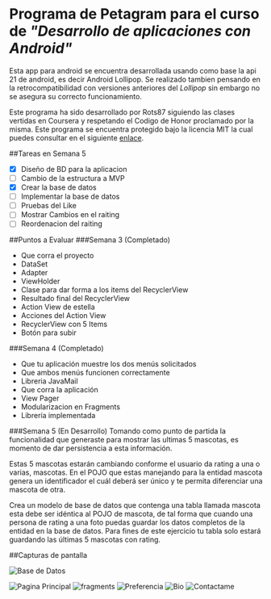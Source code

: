 # Programa de Petagram para el curso de *"Desarrollo de aplicaciones con Android"*


Esta app para android se encuentra desarrollada usando como base la api 21 de android, es decir Android Lollipop. Se realizado tambien pensando en la retrocompatibilidad con versiones anteriores del *Lollipop* sin embargo no se asegura su correcto funcionamiento.

Este programa ha sido desarrollado por Rots87 siguiendo las clases vertidas en Coursera y respetando el Codigo de Honor proclamado por la misma. Este programa se encuentra protegido bajo la licencia MIT la cual puedes consultar en el siguiente [enlace](https://opensource.org/licenses/MIT "Licencia MIT").

##Tareas en Semana 5
- [x] Diseño de BD para la aplicacion
- [ ] Cambio de la estructura a MVP
- [x] Crear la base de datos
- [ ] Implementar la base de datos
- [ ] Pruebas del Like
- [ ] Mostrar Cambios en el raiting
- [ ] Reordenacion del raiting

##Puntos a Evaluar
###Semana 3 (Completado)
* Que corra el proyecto
* DataSet
* Adapter
* ViewHolder
* Clase para dar forma a los items del RecyclerView
* Resultado final del RecyclerView
* Action View de estella
* Acciones del Action View
* RecyclerView con 5 Items
* Botón para subir

###Semana 4 (Completado)
* Que tu aplicación muestre los dos menús solicitados
* Que ambos menús funcionen correctamente
* Libreria JavaMail
* Que corra la aplicación
* View Pager
* Modularizacion en Fragments
* Librería implementada

###Semana 5 (En Desarrollo)
Tomando como punto de partida la funcionalidad que generaste para mostrar las ultimas 5 mascotas, es momento de dar persistencia a esta información.

Estas 5 mascotas estarán cambiando conforme el usuario da rating a una o varias, mascotas. En el POJO que estas manejando para la entidad mascota genera un identificador el cuál deberá ser único y te permita diferenciar una mascota de otra.

Crea un modelo de base de datos que contenga una tabla llamada mascota esta debe ser idéntica al POJO de mascota, de tal forma que cuando una persona de rating a una foto puedas guardar los datos completos de la entidad en la base de datos. Para fines de este ejercicio tu tabla solo estará guardando las últimas 5 mascotas con rating.

##Capturas de pantalla

![Base de Datos](/Images/db.png "Base de datos a implementar")

![Pagina Principal](/Images/index.png "Pagina principal del proyecto")
![fragments](/Images/fragments.png "Fragments y TabLayout")
![Preferencia](/Images/raiting.png "Raiting de las mascotas por su numero de like")
![Bio](/Images/Bio.png "Bio del programador")
![Contactame](/Images/contactame.png "Formulario de contacto")
